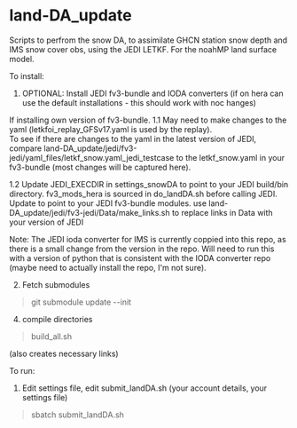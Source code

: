 # land-DA_update
Scripts to perfrom the snow DA, to assimilate GHCN station snow depth and IMS snow cover obs, using the JEDI LETKF.
For the noahMP land surface model.

To install: 

1. OPTIONAL: Install JEDI fv3-bundle and IODA converters (if on hera can use the default installations - this should work with noc hanges) 

If installing own version of fv3-bundle.
1.1 May need to make changes to the yaml (letkfoi_replay_GFSv17.yaml is used by the replay).  
To see if there are changes to the yaml in the latest version of JEDI, compare land-DA_update/jedi/fv3-jedi/yaml_files/letkf_snow.yaml_jedi_testcase to the letkf_snow.yaml in your fv3-bundle (most changes will be captured here). 

1.2 Update JEDI_EXECDIR in settings_snowDA to point to your JEDI build/bin directory. 
    fv3_mods_hera is sourced in do_landDA.sh before calling JEDI. Update to point to your JEDI fv3-bundle modules.
    use land-DA_update/jedi/fv3-jedi/Data/make_links.sh to replace links in Data with your version of JEDI 

Note: The JEDI ioda converter for IMS is currently coppied into this repo, as there is a small change from the version in the repo. Will need to run this with a version of python that is consistent with the IODA converter repo (maybe need to actually install the repo, I'm not sure).
 
2. Fetch submodules

>git submodule update --init

4. compile directories

> build_all.sh 

(also creates necessary links)

To run:

1. Edit settings file, edit submit_landDA.sh (your account details, your settings file) 
>sbatch submit_landDA.sh

